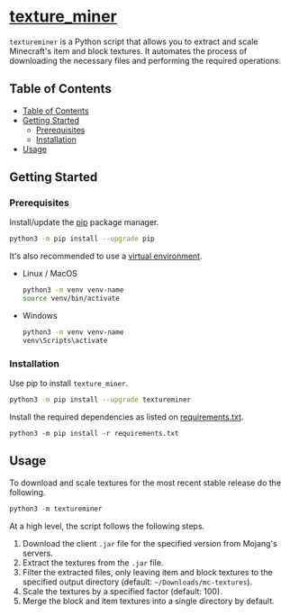 # [texture_miner](https://4mbl.link/gh/texture-miner)

`textureminer` is a Python script that allows you to extract and scale Minecraft's item and block textures. It automates the process of downloading the necessary files and performing the required operations.

## Table of Contents

* [Table of Contents](#table-of-contents)
* [Getting Started](#getting-started)
  * [Prerequisites](#prerequisites)
  * [Installation](#installation)
* [Usage](#usage)


## Getting Started


### Prerequisites
Install/update the [pip](https://pip.pypa.io/en/stable/) package manager.
  ```sh
  python3 -m pip install --upgrade pip
  ```
It's also recommended to use a [virtual environment](https://docs.python.org/3/library/venv.html).
  * Linux / MacOS
    ```bash
    python3 -m venv venv-name
    source venv/bin/activate
    ```
  * Windows
    ```bash
    python3 -m venv venv-name
    venv\Scripts\activate
    ```


### Installation

Use pip to install `texture_miner`.

```sh
python3 -m pip install --upgrade textureminer
```

Install the required dependencies as listed on [requirements.txt](./requirements.txt).

```shell
python3 -m pip install -r requirements.txt
```

## Usage

To download and scale textures for the most recent stable release do the following.

```python
python3 -m textureminer
```


At a high level, the script follows the following steps.
1. Download the client `.jar` file for the specified version from Mojang's servers.
2. Extract the textures from the `.jar` file.
3. Filter the extracted files, only leaving item and block textures to the specified output directory (default: `~/Downloads/mc-textures`).
4. Scale the textures by a specified factor (default: 100).
5. Merge the block and item textures into a single directory by default.